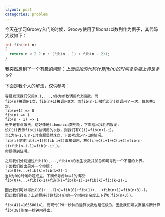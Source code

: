 ```yaml
---
layout: post
categories: problem
---
```


今天在学习Groovy入门的时候，Groovy使用了fibonacci数列作为例子，其代码大致如下：
```c
int fib(int n)
{
  return n < 2 ? n : (fib(n - 1) + fib(n - 2));
}
```

我突然想到了一个有趣的问题：*上面这段的代码计算fib(n)的时间复杂度上界是多少?*

下面是我个人的解法，仅供参考：
```
容易发现我们仅用0,1,...,n作为参数调用fib函数，而
fib(n)被调用1次，fib(n+1)被调用0次。而fib(n-1)被fib(n)给调用了一次，故总共1次。
fib(n+1) => 0
fib(n) => 1
fib(n - 1) => 1
是不是有点眼熟，这好像是fibonacci数列啊，下面给出我们的假设:
设C(i)表示fib(i)被调用的次数，则我们有C(i)=fib(n+1-i)。
当i为n+1,n,n-1时命题显然成立，下面考虑i<n-1的情况。
fib(i)仅被fib(i+1)和fib(i+2)直接调用，故C(i)=C(i+1)+C(i+2)=fib(n-i)+fib(n-i-1)=fib(n-i+1)。
命题得到证明。

之后我们分别通过fib(0),...,fib(n)的发生次数并加总即可得到一个不错的上界。
下面我们给出另外一个命题：
fib(0)+...+fib(k)=fib(k+2)-1
当k为0的时候命题成立，下面仅考虑k>=1的情况:
fib(0)+...+fib(k-1)+fib(k)=fib(k+1)-1+fib(k)=fib(k+2)-1

因此我们可以得出C(0)+...C(n)=fib(0)+fib(1)+...+fib(n+1)=fib(n+3)-1。
因此我们得到了上述程序计算fib(n)的一个时间复杂度上下界O(fib(n+3))。

fib(41)=165580141，而现代CPU一秒钟的运算次数也是亿级的，因此我们可以直接推断计算fib(38)能在一秒钟内得出。
```
